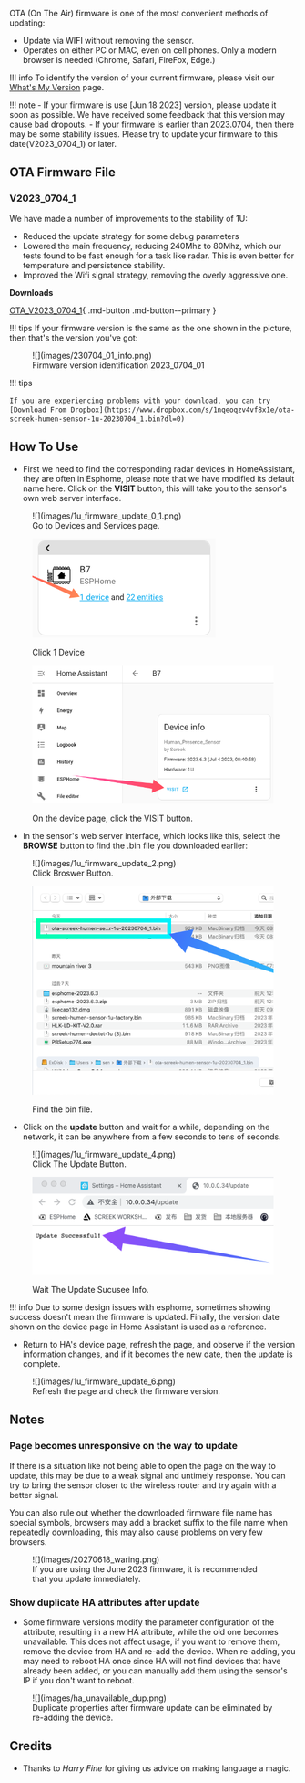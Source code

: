 OTA (On The Air) firmware is one of the most convenient methods of updating:  

- Update via WIFI without removing the sensor.  
- Operates on either PC or MAC, even on cell phones. Only a modern browser is needed (Chrome, Safari, FireFox, Edge.)

!!! info
	To identify the version of your current firmware, please visit our [What's My Version](version.md) page.

!!! note
	- If your firmware is use [Jun 18 2023] version, please update it soon as possible. We have received some feedback that this version may cause bad dropouts.
	- If your firmware is earlier than 2023.0704, then there may be some stability issues.  Please try to update your firmware to this date(V2023_0704_1) or later.  

## OTA Firmware File
### V2023_0704_1
We have made a number of improvements to the stability of 1U:  

- Reduced the update strategy for some debug parameters  
- Lowered the main frequency, reducing 240Mhz to 80Mhz, which our tests found to be fast enough for a task like radar. This is even better for temperature and persistence stability.  
- Improved the Wifi signal strategy, removing the overly aggressive one.    

**Downloads**  

[OTA_V2023_0704_1](files/ota-screek-humen-sensor-1u-20230704_1.bin){ .md-button .md-button--primary }

!!! tips
	If your firmware version is the same as the one shown in the picture, then that's the version you've got: 

<figure markdown>
  ![](images/230704_01_info.png)
  <figcaption>Firmware version identification 2023_0704_01</figcaption>
</figure>


!!! tips

	If you are experiencing problems with your download, you can try [Download From Dropbox](https://www.dropbox.com/s/1nqeoqzv4vf8x1e/ota-screek-humen-sensor-1u-20230704_1.bin?dl=0)

## How To Use

-  First we need to find the corresponding radar devices in HomeAssistant, they are often in Esphome, please note that we have modified its default name here. Click on the **VISIT** button, this will take you to the sensor's own web server interface.

<figure markdown>
  ![](images/1u_firmware_update_0_1.png)
  <figcaption>Go to Devices and Services page.</figcaption>
  
  ![](images/1u_firmware_update_0_2.png)
  <figcaption>Click 1 Device</figcaption>
  
  ![](images/1u_firmware_update_1.png)
  <figcaption>On the device page, click the VISIT button.</figcaption>
</figure>

- In the sensor's web server interface, which looks like this, select the **BROWSE** button to find the .bin file you downloaded earlier:

<figure markdown>
  ![](images/1u_firmware_update_2.png)
  <figcaption>Click Broswer Button.</figcaption>
  
  ![](images/1u_firmware_update_3.png)
  <figcaption>Find the bin file.</figcaption>
  
</figure>

- Click on the **update** button and wait for a while, depending on the network, it can be anywhere from a few seconds to tens of seconds.  

<figure markdown>
  ![](images/1u_firmware_update_4.png)
  <figcaption>Click The Update Button.</figcaption>
  
  ![](images/1u_firmware_update_5.png)
  <figcaption>Wait The Update Sucusee Info.</figcaption>
</figure>

!!! info
	Due to some design issues with esphome, sometimes showing success doesn't mean the firmware is updated. Finally, the version date shown on the device page in Home Assistant is used as a reference.

-  Return to HA's device page, refresh the page, and observe if the version information changes, and if it becomes the new date, then the update is complete.

<figure markdown>
  ![](images/1u_firmware_update_6.png)
  <figcaption>Refresh the page and check the firmware version.</figcaption>
</figure>

## Notes
### Page becomes unresponsive on the way to update

If there is a situation like not being able to open the page on the way to update, this may be due to a weak signal and untimely response. You can try to bring the sensor closer to the wireless router and try again with a better signal.    

You can also rule out whether the downloaded firmware file name has special symbols, browsers may add a bracket suffix to the file name when repeatedly downloading, this may also cause problems on very few browsers.    

<figure markdown>
  ![](images/20270618_waring.png)
  <figcaption>If you are using the June 2023 firmware, it is recommended that you update immediately.</figcaption>
</figure>

### Show duplicate HA attributes after update
* Some firmware versions modify the parameter configuration of the attribute, resulting in a new HA attribute, while the old one becomes unavailable. This does not affect usage, if you want to remove them, remove the device from HA and re-add the device. When re-adding, you may need to reboot HA once since HA will not find devices that have already been added, or you can manually add them using the sensor's IP if you don't want to reboot.  

<figure markdown>
  ![](images/ha_unavailable_dup.png)
  <figcaption>Duplicate properties after firmware update can be eliminated by re-adding the device.</figcaption>
</figure>

## Credits
- Thanks to *Harry Fine* for giving us advice on making language a magic.

